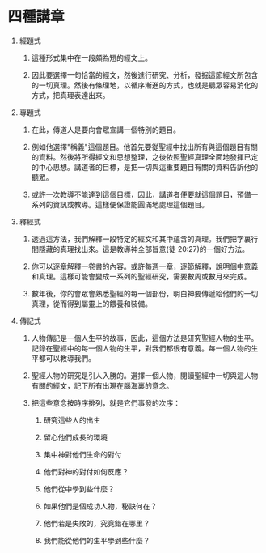 ---
---

# 四種講章

1.  經題式

    1.  這種形式集中在一段頗為短的經文上。

    2.  因此要選擇一句恰當的經文，然後進行研究、分析，發掘這節經文所包含的一切真理。然後有條理地，以循序漸進的方式，也就是聽眾容易消化的方式，把真理表達出來。

2.  專題式

    1.  在此，傳道人是要向會眾宣講一個特別的題目。

    2.  例如他選擇"稱義"這個題目。他首先要從聖經中找出所有與這個題目有關的資料。然後將所得經文和思想整理，之後依照聖經真理全面地發揮已定的中心思想。講道者的目標，是把一切與這重要題目有關的資料告訴他的聽眾。

    3.  或許一次教導不能達到這個目標，因此，講道者便要就這個題目，預備一系列的資訊或教導。這樣便保證能圓滿地處理這個題目。

3.  釋經式

    1.  透過這方法，我們解釋一段特定的經文和其中蘊含的真理。我們把字裏行間隱藏的真理找出來。這是教導神全部旨意(徒 20:27)的一個好方法。

    2.  你可以逐章解釋一卷書的內容。或許每週一章，逐節解釋，說明個中意義和真理。這樣可能會變成一系列的聖經研究，需要數周或數月來完成。

    3.  數年後，你的會眾會熟悉聖經的每一個部份，明白神要傳遞給他們的一切真理，從而得到屬靈上的餵養和裝備。

4.  傳記式

    1.  人物傳記是一個人生平的故事，因此，這個方法是研究聖經人物的生平。記錄在聖經中的每一個人物的生平，對我們都很有意義。每一個人物的生平都可以教導我們。

    2.  聖經人物的研究是引人入勝的。選擇一個人物，閱讀聖經中一切與這人物有關的經文，記下所有出現在腦海裏的意念。

    3.  把這些意念按時序排列，就是它們事發的次序：

        1.  研究這些人的出生

        2.  留心他們成長的環境

        3.  集中神對他們生命的對付

        4.  他們對神的對付如何反應？

        5.  他們從中學到些什麼？

        6.  如果他們是個成功人物，秘訣何在？

        7.  他們若是失敗的，究竟錯在哪里？

        8.  我們能從他們的生平學到些什麼？
